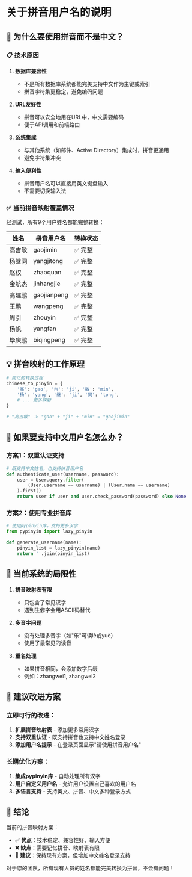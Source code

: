 # 关于拼音用户名的说明

## 🤔 为什么要使用拼音而不是中文？

### 📋 **技术原因**

1. **数据库兼容性**
   - 不是所有数据库系统都能完美支持中文作为主键或索引
   - 拼音字符集更稳定，避免编码问题

2. **URL友好性**
   - 拼音可以安全地用在URL中，中文需要编码
   - 便于API调用和前端路由

3. **系统集成**
   - 与其他系统（如邮件、Active Directory）集成时，拼音更通用
   - 避免字符集冲突

4. **输入便利性**
   - 拼音用户名可以直接用英文键盘输入
   - 不需要切换输入法

### ✅ **当前拼音映射覆盖情况**

经测试，所有9个用户姓名都能完整转换：

| 姓名 | 拼音用户名 | 转换状态 |
|------|-----------|----------|
| 高吉敏 | gaojimin | ✅ 完整 |
| 杨继同 | yangjitong | ✅ 完整 |
| 赵权 | zhaoquan | ✅ 完整 |
| 金航杰 | jinhangjie | ✅ 完整 |
| 高建鹏 | gaojianpeng | ✅ 完整 |
| 王鹏 | wangpeng | ✅ 完整 |
| 周引 | zhouyin | ✅ 完整 |
| 杨帆 | yangfan | ✅ 完整 |
| 毕庆鹏 | biqingpeng | ✅ 完整 |

## 💡 **拼音映射的工作原理**

```python
# 简化的转换过程
chinese_to_pinyin = {
    '高': 'gao', '吉': 'ji', '敏': 'min',
    '杨': 'yang', '继': 'ji', '同': 'tong',
    # ... 更多映射
}

# "高吉敏" -> "gao" + "ji" + "min" = "gaojimin"
```

## 🚀 **如果要支持中文用户名怎么办？**

### 方案1：双重认证支持
```python
# 既支持中文姓名，也支持拼音用户名
def authenticate_user(username, password):
    user = User.query.filter(
        (User.username == username) | (User.name == username)
    ).first()
    return user if user and user.check_password(password) else None
```

### 方案2：使用专业拼音库
```python
# 使用pypinyin库，支持更多汉字
from pypinyin import lazy_pinyin

def generate_username(name):
    pinyin_list = lazy_pinyin(name)
    return ''.join(pinyin_list)
```

## 🔧 **当前系统的局限性**

1. **拼音映射表有限**
   - 只包含了常见汉字
   - 遇到生僻字会用ASCII码替代

2. **多音字问题**
   - 没有处理多音字（如"乐"可读lè或yuè）
   - 使用了最常见的读音

3. **重名处理**
   - 如果拼音相同，会添加数字后缀
   - 例如：zhangwei1, zhangwei2

## 📝 **建议改进方案**

### 立即可行的改进：
1. **扩展拼音映射表** - 添加更多常用汉字
2. **支持双重认证** - 既支持拼音也支持中文姓名登录
3. **添加用户名提示** - 在登录页面显示"请使用拼音用户名"

### 长期优化方案：
1. **集成pypinyin库** - 自动处理所有汉字
2. **用户自定义用户名** - 允许用户设置自己喜欢的用户名
3. **多语言支持** - 支持英文、拼音、中文多种登录方式

## 🎯 **结论**

当前的拼音映射方案：
- ✅ **优点**：技术稳定、兼容性好、输入方便
- ❌ **缺点**：需要记忆拼音、映射表有限
- 🔄 **建议**：保持现有方案，但增加中文姓名登录支持

对于您的团队，所有现有人员的姓名都能完美转换为拼音，不会有问题！
